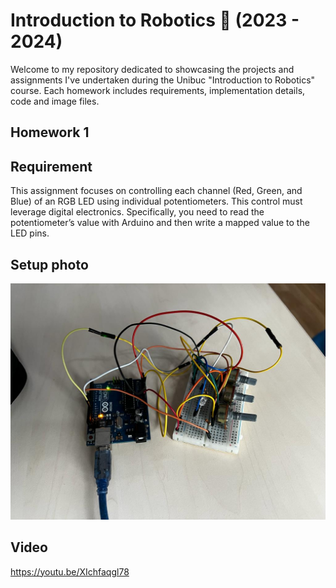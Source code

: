 # Introduction to Robotics :robot: (2023 - 2024)

Welcome to my repository dedicated to showcasing the projects and assignments I've undertaken during the Unibuc "Introduction to Robotics" course. Each homework includes requirements, implementation details, code and image files.

## Homework 1

## Requirement

This assignment focuses on controlling each channel (Red, Green, and Blue) of an RGB LED using individual potentiometers. This control must leverage digital electronics. Specifically, you need to read the potentiometer’s value with Arduino and then write a mapped value to the LED pins.

## Setup photo
![Image Alt Text](Images/h1.jpg)

## Video
https://youtu.be/XIchfaqgl78
